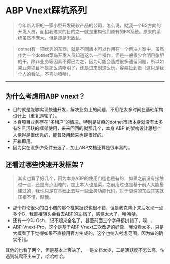 # ABP Vnext踩坑系列
> 今年新入职的一家小型开发硬软产品的公司，怎么说，就我一个BS方向的开发人员，而招我进来的目的之一就是重构他们原有的BS系统。原来的系统虽然不庞大，但是却是无敌乱。

> dotnet有一项优秀的东西，就是不同版本可以作用在一个解决方案中，虽然作为一个dotnet菜鸟开发人员知道这么一个操作，但是一般很少会明目张胆的干，除非业务等因素不得已为之，因为可能会造成很多遗留问题，所以如果业务项目不是那么清晰明了，还是进来别这么玩，容易扯到蛋（这只是我个人的看法，不喜勿喷哈）。

---

## 为什么考虑用ABP vnext？
* 目的就是能够实现快速开发，解决业务上的问题，不用花太多时间在基础架构设计上（重复造轮子）。
* 本身项目业务存在“多租户”的情况，特别是贫瘠的dotnet市场本身就没有太多有名且活跃的框架使用，来来回回的就那几个，本身 ABP 的架构设计思想个人觉得是很优秀的，能普及用起来也是很好的。
* 开箱即用。
* 因为实在没多少条件去选了，加上ABP文档还算是很丰富的。

## 还看过哪些快速开发框架？
> 其实也看了好几个，因为本身ABP的使用门槛也是有的，如果之前没有接触过一点，还是有点困难的，加上本人也是菜，之前用过也是基于前人大能搭建过的，我也只是在基础上去写一些业务功能代码，对于更深的东西其实就压根不懂，惭愧。

* 那个舆论很火的白小僧的那个框架据说也很不错，但是我克隆下来后发现一点多个G，我直接转头会看去ABP的文档了，感觉太大了，哈哈哈。
* 还有一个叫  Osh... 记不起来全名了，甚至前面三个字母都拼错了，噗....
* ABP-Vnext-Pro，这个是基于ABP Vnext二次改造的好像，我没看太多，只是大概看了下觉得如果不直接用官方生成的，这个也纳入考虑范围，因为做的确实不错。

其他的也看了两个，但是基本上否决了，一是文档太少，二是活跃度不怎么高，怕遇到坑爬不出来了，哈哈哈哈。



